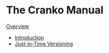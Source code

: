 # The Cranko Manual

[Overview](index.md)

- [Introduction](introduction/index.md)
- [Just-in-Time Versioning](jit-versioning/index.md)

